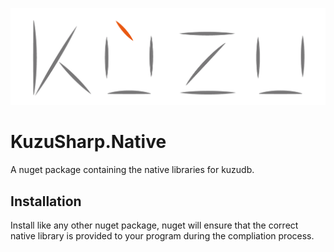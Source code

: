 
![Logo](https://raw.githubusercontent.com/kuzudb/kuzu/master/logo/kuzu-logo.png)


# KuzuSharp.Native

A nuget package containing the native libraries for kuzudb.


## Installation

Install like any other nuget package, nuget will ensure that the correct native library is provided to your program during the compliation process.
    